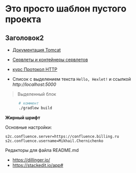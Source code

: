 # Это просто шаблон пустого проекта

## Заголовок2

* [Документация Tomcat](http://tomcat.apache.org/tomcat-8.5-doc/api/index.html)
* [Сервлеты и контейнеры сервлетов](https://www.baeldung.com/java-servlets-containers-intro)
* [курс Протокол HTTP](https://ru.hexlet.io/courses/http_protocol)


* Список с выделением текста `Hello, Hexlet!` и ссылкой *http://localhost:5000* 

> Выделенный блок

```bash
      # коммент
      ./gradlew build
```
   
**Жирный шрифт**

Основные настройки:
```
s2c.confluence.server=https://confluence.billing.ru
s2c.confluence.username=Mikhail.Chernichenko
```

Редакторы для файла README.md
- https://dillinger.io/
- https://stackedit.io/app#
